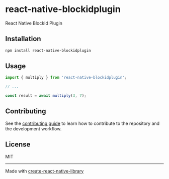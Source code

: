 # react-native-blockidplugin

React Native BlockId Plugin

## Installation

```sh
npm install react-native-blockidplugin
```

## Usage

```js
import { multiply } from 'react-native-blockidplugin';

// ...

const result = await multiply(3, 7);
```

## Contributing

See the [contributing guide](CONTRIBUTING.md) to learn how to contribute to the repository and the development workflow.

## License

MIT

---

Made with [create-react-native-library](https://github.com/callstack/react-native-builder-bob)
